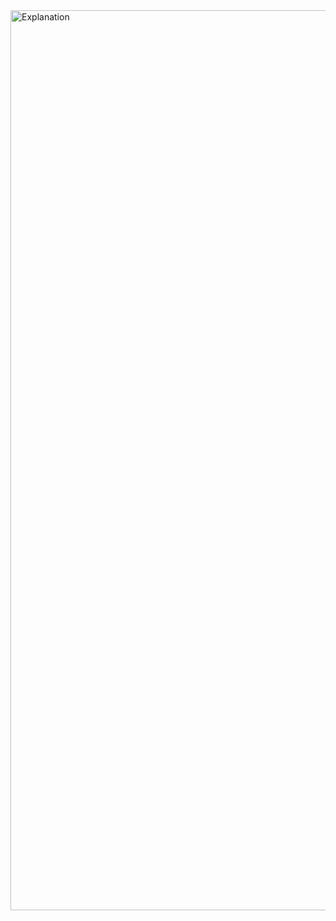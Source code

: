 
<img width="1440" alt="Explanation" src="https://github.com/MaisaBasher/Data-Manupulationion-CS2316-/assets/47857402/e63083e3-3137-4bc9-926d-294ca943a2b5">
